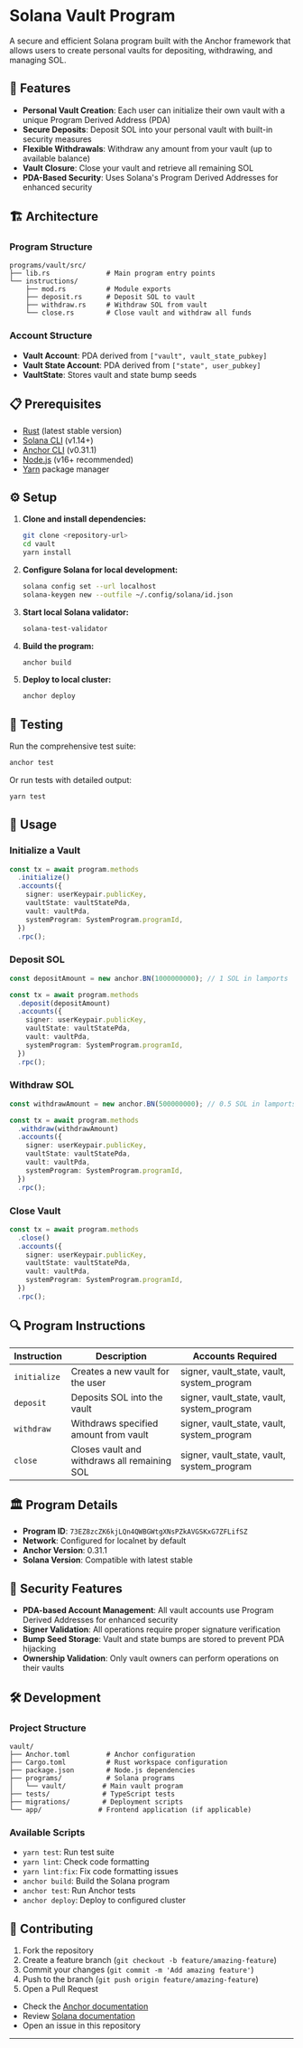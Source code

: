 # Solana Vault Program

A secure and efficient Solana program built with the Anchor framework that allows users to create personal vaults for depositing, withdrawing, and managing SOL.

## 🚀 Features

- **Personal Vault Creation**: Each user can initialize their own vault with a unique Program Derived Address (PDA)
- **Secure Deposits**: Deposit SOL into your personal vault with built-in security measures
- **Flexible Withdrawals**: Withdraw any amount from your vault (up to available balance)
- **Vault Closure**: Close your vault and retrieve all remaining SOL
- **PDA-Based Security**: Uses Solana's Program Derived Addresses for enhanced security

## 🏗️ Architecture

### Program Structure

```
programs/vault/src/
├── lib.rs              # Main program entry points
└── instructions/
    ├── mod.rs          # Module exports
    ├── deposit.rs      # Deposit SOL to vault
    ├── withdraw.rs     # Withdraw SOL from vault
    └── close.rs        # Close vault and withdraw all funds
```

### Account Structure

- **Vault Account**: PDA derived from `["vault", vault_state_pubkey]`
- **Vault State Account**: PDA derived from `["state", user_pubkey]`
- **VaultState**: Stores vault and state bump seeds

## 📋 Prerequisites

- [Rust](https://rustup.rs/) (latest stable version)
- [Solana CLI](https://docs.solana.com/cli/install-solana-cli-tools) (v1.14+)
- [Anchor CLI](https://www.anchor-lang.com/docs/installation) (v0.31.1)
- [Node.js](https://nodejs.org/) (v16+ recommended)
- [Yarn](https://yarnpkg.com/) package manager

## ⚙️ Setup

1. **Clone and install dependencies:**
   ```bash
   git clone <repository-url>
   cd vault
   yarn install
   ```

2. **Configure Solana for local development:**
   ```bash
   solana config set --url localhost
   solana-keygen new --outfile ~/.config/solana/id.json
   ```

3. **Start local Solana validator:**
   ```bash
   solana-test-validator
   ```

4. **Build the program:**
   ```bash
   anchor build
   ```

5. **Deploy to local cluster:**
   ```bash
   anchor deploy
   ```

## 🧪 Testing

Run the comprehensive test suite:

```bash
anchor test
```

Or run tests with detailed output:
```bash
yarn test
```

## 🔧 Usage

### Initialize a Vault

```typescript
const tx = await program.methods
  .initialize()
  .accounts({
    signer: userKeypair.publicKey,
    vaultState: vaultStatePda,
    vault: vaultPda,
    systemProgram: SystemProgram.programId,
  })
  .rpc();
```

### Deposit SOL

```typescript
const depositAmount = new anchor.BN(1000000000); // 1 SOL in lamports

const tx = await program.methods
  .deposit(depositAmount)
  .accounts({
    signer: userKeypair.publicKey,
    vaultState: vaultStatePda,
    vault: vaultPda,
    systemProgram: SystemProgram.programId,
  })
  .rpc();
```

### Withdraw SOL

```typescript
const withdrawAmount = new anchor.BN(500000000); // 0.5 SOL in lamports

const tx = await program.methods
  .withdraw(withdrawAmount)
  .accounts({
    signer: userKeypair.publicKey,
    vaultState: vaultStatePda,
    vault: vaultPda,
    systemProgram: SystemProgram.programId,
  })
  .rpc();
```

### Close Vault

```typescript
const tx = await program.methods
  .close()
  .accounts({
    signer: userKeypair.publicKey,
    vaultState: vaultStatePda,
    vault: vaultPda,
    systemProgram: SystemProgram.programId,
  })
  .rpc();
```

## 🔍 Program Instructions

| Instruction | Description | Accounts Required |
|-------------|-------------|-------------------|
| `initialize` | Creates a new vault for the user | signer, vault_state, vault, system_program |
| `deposit` | Deposits SOL into the vault | signer, vault_state, vault, system_program |
| `withdraw` | Withdraws specified amount from vault | signer, vault_state, vault, system_program |
| `close` | Closes vault and withdraws all remaining SOL | signer, vault_state, vault, system_program |

## 🏛️ Program Details

- **Program ID**: `73EZ8zcZK6kjLQn4QWBGWtgXNsPZkAVGSKxG7ZFLifSZ`
- **Network**: Configured for localnet by default
- **Anchor Version**: 0.31.1
- **Solana Version**: Compatible with latest stable

## 🔐 Security Features

- **PDA-based Account Management**: All vault accounts use Program Derived Addresses for enhanced security
- **Signer Validation**: All operations require proper signature verification
- **Bump Seed Storage**: Vault and state bumps are stored to prevent PDA hijacking
- **Ownership Validation**: Only vault owners can perform operations on their vaults

## 🛠️ Development

### Project Structure

```
vault/
├── Anchor.toml         # Anchor configuration
├── Cargo.toml          # Rust workspace configuration
├── package.json        # Node.js dependencies
├── programs/           # Solana programs
│   └── vault/         # Main vault program
├── tests/             # TypeScript tests
├── migrations/        # Deployment scripts
└── app/              # Frontend application (if applicable)
```

### Available Scripts

- `yarn test`: Run test suite
- `yarn lint`: Check code formatting
- `yarn lint:fix`: Fix code formatting issues
- `anchor build`: Build the Solana program
- `anchor test`: Run Anchor tests
- `anchor deploy`: Deploy to configured cluster

## 🤝 Contributing

1. Fork the repository
2. Create a feature branch (`git checkout -b feature/amazing-feature`)
3. Commit your changes (`git commit -m 'Add amazing feature'`)
4. Push to the branch (`git push origin feature/amazing-feature`)
5. Open a Pull Request



- Check the [Anchor documentation](https://www.anchor-lang.com/)
- Review [Solana documentation](https://docs.solana.com/)
- Open an issue in this repository

---
